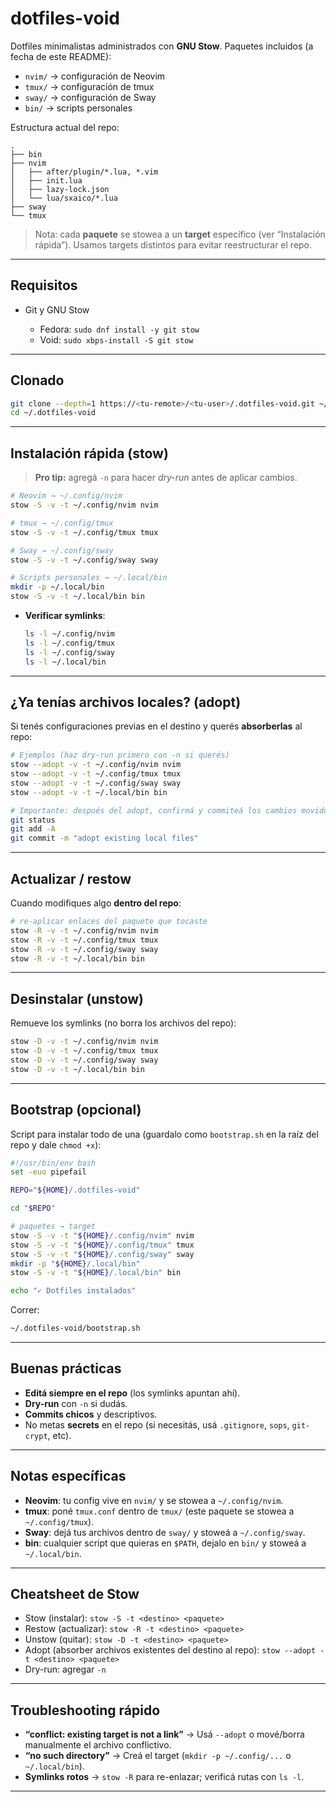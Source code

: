 # dotfiles-void

Dotfiles minimalistas administrados con **GNU Stow**.
Paquetes incluidos (a fecha de este README):

* `nvim/`  → configuración de Neovim
* `tmux/`  → configuración de tmux
* `sway/`  → configuración de Sway
* `bin/`   → scripts personales

Estructura actual del repo:

```
.
├── bin
├── nvim
│   ├── after/plugin/*.lua, *.vim
│   ├── init.lua
│   ├── lazy-lock.json
│   └── lua/sxaico/*.lua
├── sway
└── tmux
```

> Nota: cada **paquete** se stowea a un **target** específico (ver “Instalación rápida”).
> Usamos targets distintos para evitar reestructurar el repo.

---

## Requisitos

* Git y GNU Stow

  * Fedora: `sudo dnf install -y git stow`
  * Void:   `sudo xbps-install -S git stow`

---

## Clonado

```bash
git clone --depth=1 https://<tu-remote>/<tu-user>/.dotfiles-void.git ~/.dotfiles-void
cd ~/.dotfiles-void
```

---

## Instalación rápida (stow)

> **Pro tip:** agregá `-n` para hacer *dry-run* antes de aplicar cambios.

```bash
# Neovim → ~/.config/nvim
stow -S -v -t ~/.config/nvim nvim

# tmux → ~/.config/tmux
stow -S -v -t ~/.config/tmux tmux

# Sway → ~/.config/sway
stow -S -v -t ~/.config/sway sway

# Scripts personales → ~/.local/bin
mkdir -p ~/.local/bin
stow -S -v -t ~/.local/bin bin
```

* **Verificar symlinks**:

  ```bash
  ls -l ~/.config/nvim
  ls -l ~/.config/tmux
  ls -l ~/.config/sway
  ls -l ~/.local/bin
  ```

---

## ¿Ya tenías archivos locales? (adopt)

Si tenés configuraciones previas en el destino y querés **absorberlas** al repo:

```bash
# Ejemplos (haz dry-run primero con -n si querés)
stow --adopt -v -t ~/.config/nvim nvim
stow --adopt -v -t ~/.config/tmux tmux
stow --adopt -v -t ~/.config/sway sway
stow --adopt -v -t ~/.local/bin bin

# Importante: después del adopt, confirmá y commiteá los cambios movidos al repo
git status
git add -A
git commit -m "adopt existing local files"
```

---

## Actualizar / restow

Cuando modifiques algo **dentro del repo**:

```bash
# re-aplicar enlaces del paquete que tocaste
stow -R -v -t ~/.config/nvim nvim
stow -R -v -t ~/.config/tmux tmux
stow -R -v -t ~/.config/sway sway
stow -R -v -t ~/.local/bin bin
```

---

## Desinstalar (unstow)

Remueve los symlinks (no borra los archivos del repo):

```bash
stow -D -v -t ~/.config/nvim nvim
stow -D -v -t ~/.config/tmux tmux
stow -D -v -t ~/.config/sway sway
stow -D -v -t ~/.local/bin bin
```

---

## Bootstrap (opcional)

Script para instalar todo de una (guardalo como `bootstrap.sh` en la raíz del repo y dale `chmod +x`):

```bash
#!/usr/bin/env bash
set -euo pipefail

REPO="${HOME}/.dotfiles-void"

cd "$REPO"

# paquetes → target
stow -S -v -t "${HOME}/.config/nvim" nvim
stow -S -v -t "${HOME}/.config/tmux" tmux
stow -S -v -t "${HOME}/.config/sway" sway
mkdir -p "${HOME}/.local/bin"
stow -S -v -t "${HOME}/.local/bin" bin

echo "✓ Dotfiles instalados"
```

Correr:

```bash
~/.dotfiles-void/bootstrap.sh
```

---

## Buenas prácticas

* **Editá siempre en el repo** (los symlinks apuntan ahí).
* **Dry-run** con `-n` si dudás.
* **Commits chicos** y descriptivos.
* No metas **secrets** en el repo (si necesitás, usá `.gitignore`, `sops`, `git-crypt`, etc).

---

## Notas específicas

* **Neovim**: tu config vive en `nvim/` y se stowea a `~/.config/nvim`.
* **tmux**: poné `tmux.conf` dentro de `tmux/` (este paquete se stowea a `~/.config/tmux`).
* **Sway**: dejá tus archivos dentro de `sway/` y stoweá a `~/.config/sway`.
* **bin**: cualquier script que quieras en `$PATH`, dejalo en `bin/` y stoweá a `~/.local/bin`.

---

## Cheatsheet de Stow

* Stow (instalar): `stow -S -t <destino> <paquete>`
* Restow (actualizar): `stow -R -t <destino> <paquete>`
* Unstow (quitar): `stow -D -t <destino> <paquete>`
* Adopt (absorber archivos existentes del destino al repo): `stow --adopt -t <destino> <paquete>`
* Dry-run: agregar `-n`

---

## Troubleshooting rápido

* **“conflict: existing target is not a link”**
  → Usá `--adopt` o mové/borra manualmente el archivo conflictivo.
* **“no such directory”**
  → Creá el target (`mkdir -p ~/.config/...` o `~/.local/bin`).
* **Symlinks rotos**
  → `stow -R` para re-enlazar; verificá rutas con `ls -l`.

---
